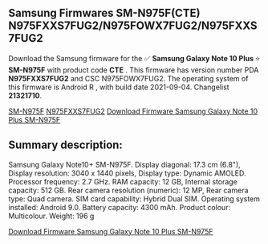<h2>Samsung Firmwares SM-N975F(CTE) N975FXXS7FUG2/N975FOWX7FUG2/N975FXXS7FUG2</h2>
Download the Samsung firmware for the ✅ <strong>Samsung Galaxy Note 10 Plus </strong> ⭐ <strong>SM-N975F</strong> with product code <strong>CTE</strong> . This firmware has version number PDA <strong>N975FXXS7FUG2</strong> and CSC N975FOWX7FUG2. The operating system of this firmware is Android R , with build date 2021-09-04. Changelist <strong>21321710</strong>.


[SM-N975F](https://samfirm.shop/samsung/model/SM-N975F)
[N975FXXS7FUG2](https://samfirm.shop/samsung/pda/N975FXXS7FUG2)
[Download Firmware Samsung Galaxy Note 10 Plus SM-N975F](https://samfirm.shop/samsung/firmware/452613)
<h2>Summary description:</h2>
<p>Samsung Galaxy Note10+ SM-N975F. Display diagonal: 17.3 cm (6.8"), Display resolution: 3040 x 1440 pixels, Display type: Dynamic AMOLED. Processor frequency: 2.7 GHz. RAM capacity: 12 GB, Internal storage capacity: 512 GB. Rear camera resolution (numeric): 12 MP, Rear camera type: Quad camera. SIM card capability: Hybrid Dual SIM. Operating system installed: Android 9.0. Battery capacity: 4300 mAh. Product colour: Multicolour. Weight: 196 g</p>


[Download Firmware Samsung Galaxy Note 10 Plus SM-N975F](https://samfirm.shop/samsung/firmware/452613)
